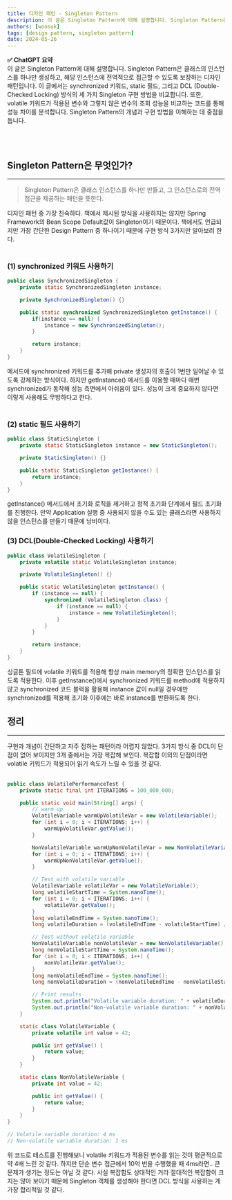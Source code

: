 ```yaml
---
title: 디자인 패턴 - Singleton Pattern
description: 이 글은 Singleton Pattern에 대해 설명합니다. Singleton Pattern은 클래스의 인스턴스를 하나만 생성하고, 해당 인스턴스에 전역적으로 접근할 수 있도록 보장하는 디자인 패턴입니다. 이 글에서는 synchronized 키워드, static 필드, 그리고 DCL (Double-Checked Locking) 방식의 세 가지 Singleton 구현 방법을 비교합니다. 또한, volatile 키워드가 적용된 변수와 그렇지 않은 변수의 조회 성능을 비교하는 코드를 통해 성능 차이를 분석합니다. Singleton Pattern의 개념과 구현 방법을 이해하는 데 중점을 둡니다.
authors: [woosuk]
tags: [design pattern, singleton pattern]
date: 2024-05-26
---
```

**:white_check_mark: ChatGPT 요약**   
이 글은 Singleton Pattern에 대해 설명합니다. Singleton Pattern은 클래스의 인스턴스를 하나만 생성하고, 해당 인스턴스에 전역적으로 접근할 수 있도록 보장하는 디자인 패턴입니다. 이 글에서는 synchronized 키워드, static 필드, 그리고 DCL (Double-Checked Locking) 방식의 세 가지 Singleton 구현 방법을 비교합니다. 또한, volatile 키워드가 적용된 변수와 그렇지 않은 변수의 조회 성능을 비교하는 코드를 통해 성능 차이를 분석합니다. Singleton Pattern의 개념과 구현 방법을 이해하는 데 중점을 둡니다.
<!-- truncate -->
<br></br>

## Singleton Pattern은 무엇인가?
---
> Singleton Pattern은 클래스 인스턴스를 하나만 만들고, 그 인스턴스로의 전역 접근을 제공하는 패턴을 뜻한다.

디자인 패턴 중 가장 친숙하다. 책에서 제시된 방식을 사용하지는 않지만 Spring Framework의 Bean Scope Default값이 Singleton이기 때문이다. 
책에서도 언급되지만 가장 간단한 Design Pattern 중 하나이기 때문에 구현 방식 3가지만 알아보려 한다.
<br></br>


### (1) synchronized 키워드 사용하기
```java
public class SynchronizedSingleton {
    private static SynchronizedSingleton instance;

    private SynchronizedSingleton() {}

    public static synchronized SynchronizedSingleton getInstance() {
        if(instance == null) {
            instance = new SynchronizedSingleton();
        }

        return instance;
    }
}
```
메서드에 synchronized 키워드를 추가해 private 생성자의 호출이 1번만 일어날 수 있도록 강제하는 방식이다. 
하지만 getInstance() 메서드를 이용할 때마다 매번 synchronized가 동작해 성능 측면에서 아쉬움이 있다. 
성능이 크게 중요하지 않다면 이렇게 사용해도 무방하다고 한다.
<br></br>


### (2) static 필드 사용하기
```java
public class StaticSingleton {
    private static StaticSingleton instance = new StaticSingleton();

    private StaticSingleton() {}

    public static StaticSingleton getInstance() {
        return instance;
    }
}
```
getInstance() 메서드에서 초기화 로직을 제거하고 정적 초기화 단계에서 필드 초기화를 진행한다. 
만약 Application 실행 중 사용되지 않을 수도 있는 클래스라면 사용하지 않을 인스턴스를 만들기 때문에 낭비이다.


### (3) DCL(Double-Checked Locking) 사용하기
```java
public class VolatileSingleton {
    private volatile static VolatileSingleton instance;

    private VolatileSingleton() {}

    public static VolatileSingleton getInstance() {
        if (instance == null) {
            synchronized (VolatileSingleton.class) {
                if (instance == null) {
                    instance = new VolatileSingleton();
                }
            }
        }

        return instance;
    }
}
```
싱글톤 필드에 volatile 키워드를 적용해 항상 main memory의 정확한 인스턴스를 읽도록 적용한다. 
이후 getInstance()에서 synchronized 키워드를 method에 적용하지 않고 synchronized 코드 블럭을 활용해 instance 값이 null일 경우에만 synchronized를 적용해 초기화 이후에는 바로 instance를 반환하도록 한다.


## 정리
---
구현과 개념이 간단하고 자주 접하는 패턴이라 어렵지 않았다. 3가지 방식 중 DCL이 단점이 없어 보이지만 3개 중에서는 가장 복잡해 보인다. 복잡함 이외의 단점이라면 volatile 키워드가 적용되어 읽기 속도가 느릴 수 있을 것 같다.
<br></br>

```java
public class VolatilePerformanceTest {
    private static final int ITERATIONS = 100_000_000;

    public static void main(String[] args) {
        // warm up
        VolatileVariable warmUpVolatileVar = new VolatileVariable();
        for (int i = 0; i < ITERATIONS; i++) {
            warmUpVolatileVar.getValue();
        }

        NonVolatileVariable warmUpNonVolatileVar = new NonVolatileVariable();
        for (int i = 0; i < ITERATIONS; i++) {
            warmUpNonVolatileVar.getValue();
        }

        // Test with volatile variable
        VolatileVariable volatileVar = new VolatileVariable();
        long volatileStartTime = System.nanoTime();
        for (int i = 0; i < ITERATIONS; i++) {
            volatileVar.getValue();
        }
        long volatileEndTime = System.nanoTime();
        long volatileDuration = (volatileEndTime - volatileStartTime) / 1_000_000; // Convert to milliseconds

        // Test without volatile variable
        NonVolatileVariable nonVolatileVar = new NonVolatileVariable();
        long nonVolatileStartTime = System.nanoTime();
        for (int i = 0; i < ITERATIONS; i++) {
            nonVolatileVar.getValue();
        }
        long nonVolatileEndTime = System.nanoTime();
        long nonVolatileDuration = (nonVolatileEndTime - nonVolatileStartTime) / 1_000_000; // Convert to milliseconds

        // Print results
        System.out.println("Volatile variable duration: " + volatileDuration + " ms");
        System.out.println("Non-volatile variable duration: " + nonVolatileDuration + " ms");
    }

    static class VolatileVariable {
        private volatile int value = 42;

        public int getValue() {
            return value;
        }
    }

    static class NonVolatileVariable {
        private int value = 42;

        public int getValue() {
            return value;
        }
    }
}

// Volatile variable duration: 4 ms
// Non-volatile variable duration: 1 ms
```
위 코드로 테스트를 진행해보니 volatile 키워드가 적용된 변수를 읽는 것이 평균적으로 약 4배 느린 것 같다. 하지만 단순 변수 접근에서 10억 번을 수행했을 때 4ms라면.. 큰 문제가 생기는 정도는 아닐 것 같다. 
사실 복잡함도 상대적인 거라 절대적인 복잡함이 크지는 않아 보이기 때문에 Singleton 객체를 생성해야 한다면 DCL 방식을 사용하는 게 가장 합리적일 것 같다.